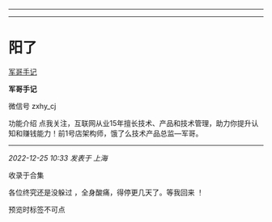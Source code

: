 ----------------------------------------
----------------------------------------
#  阳了

[ 军哥手记 ](javascript:void\(0\);)

**军哥手记** ![]()

微信号 zxhy_cj

功能介绍 点我关注，互联网从业15年擅长技术、产品和技术管理，助力你提升认知和赚钱能力！前1号店架构师，饿了么技术产品总监—军哥。

____

_2022-12-25 10:33_ _发表于 上海_

收录于合集

各位终究还是没躲过 ，全身酸痛，得停更几天了。等我回来 ！

预览时标签不可点

